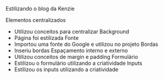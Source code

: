Estilizando o blog da Kenzie

Elementos centralizados
- Utilizou conceitos para centralizar 
Background
- Página foi estilizada
Fonte
- Importou uma fonte do Google e utilizou no projeto
Bordas
- Inseriu bordas
Espaçamento interno e externo
- Utilizou conceitos de margin e padding
Formulário
- Estilizou o formulário utilizando a criatividade
Inputs
- Estilizou os inputs utilizando a criatividade
